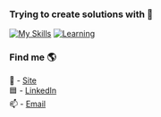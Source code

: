 ### Trying to create solutions with 🧱

[![My Skills](https://skillicons.dev/icons?i=typescript)](https://skillicons.dev)
[![Learning](https://skillicons.dev/icons?i=go)](https://skillicons.dev)

### Find me 🌎

📝 - [Site](https://camp-us.vercel.app/) <br>
🟦 - [LinkedIn](https://www.linkedin.com/in/lucascmpus/) <br>
📫 - [Email](mailto:lucascmpusdev@gmail.com) <br>

